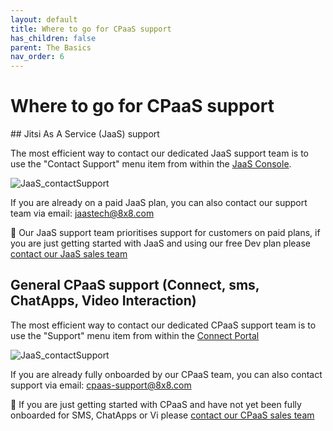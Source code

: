 ```yaml
---
layout: default
title: Where to go for CPaaS support
has_children: false
parent: The Basics
nav_order: 6
---
```


# Where to go for CPaaS support

## Jitsi As A Service (JaaS) support

The most efficient way to contact our dedicated JaaS support team is to use the "Contact Support" menu item from within the [JaaS Console](https://jaas.8x8.vc/).

![JaaS_contactSupport](/cpaas-wiki/image_assets/jaas/JaaS_contactSupport.jpg)

If you are already on a paid JaaS plan, you can also contact our support team via email: [jaastech@8x8.com](mailto:jaastech@8x8.com)

📘 Our JaaS support team prioritises support for customers on paid plans, if you are just getting started with JaaS and using our free Dev plan please [contact our JaaS sales team](https://jaas.8x8.vc/contact-us.html)

## General CPaaS support (Connect, sms, ChatApps, Video Interaction)

The most efficient way to contact our dedicated CPaaS support team is to use the "Support" menu item from within the [Connect Portal](https://connect.8x8.com/login/)

![JaaS_contactSupport](/cpaas-wiki/image_assets/connect/Connect_contactSupport.jpg)

If you are already fully onboarded by our CPaaS team, you can also contact support via email: [cpaas-support@8x8.com](mailto:cpaas-support@8x8.com)

📘 If you are just getting started with CPaaS and have not yet been fully onboarded for SMS, ChatApps or Vi please [contact our CPaaS sales team](https://www.8x8.com/products/apis#contact-us)
